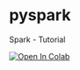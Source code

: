# pyspark
Spark - Tutorial


<a target="_blank" href="https://colab.research.google.com/github/antonioGoncalves64/pyspark/blob/main/TutorialPyspark.ipynb">
  <img src="https://colab.research.google.com/assets/colab-badge.svg" alt="Open In Colab"/>
</a>
